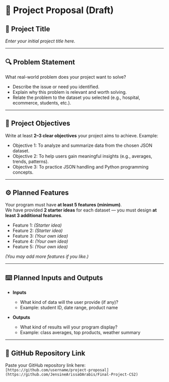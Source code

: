 # 📌 Project Proposal (Draft)

## 📝 Project Title  
*Enter your initial project title here.*  

---

## 🔍 Problem Statement  
What real-world problem does your project want to solve?  
- Describe the issue or need you identified.  
- Explain why this problem is relevant and worth solving.  
- Relate the problem to the dataset you selected (e.g., hospital, ecommerce, students, etc.).  

---

## 🎯 Project Objectives  
Write at least **2–3 clear objectives** your project aims to achieve. Example:  
- Objective 1: To analyze and summarize data from the chosen JSON dataset.  
- Objective 2: To help users gain meaningful insights (e.g., averages, trends, patterns).  
- Objective 3: To practice JSON handling and Python programming concepts.  

---

## ⚙️ Planned Features  
Your program must have **at least 5 features (minimum)**.  
We have provided **2 starter ideas** for each dataset — you must design **at least 3 additional features**.  

- Feature 1: *(Starter idea)*  
- Feature 2: *(Starter idea)*  
- Feature 3: *(Your own idea)*  
- Feature 4: *(Your own idea)*  
- Feature 5: *(Your own idea)*  

*(You may add more features if you like.)*  

---

## ⌨️ Planned Inputs and Outputs  

- **Inputs**  
  - What kind of data will the user provide (if any)?  
  - Example: student ID, date range, product name  

- **Outputs**  
  - What kind of results will your program display?  
  - Example: class averages, top products, weather summary  

---

## 📂 GitHub Repository Link  
Paste your GitHub repository link here:  
`[https://github.com/username/project-proposal](https://github.com/JensineArissaOArabis/Final-Project-CS2)`  
